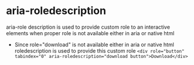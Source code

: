 # aria-roledescription
aria-role description is used to provide custom role to an interactive elements when proper role is not available either in aria or native html
* Since role="download" is not available either in aria or native html roledescription is used to provide this custom role
``` <div role="button" tabindex="0" aria-roledescription="download button">Download</div> ```
